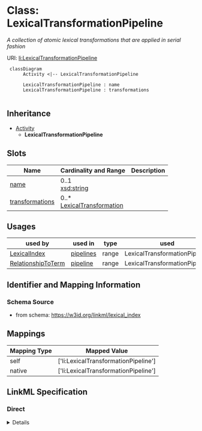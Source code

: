 # Class: LexicalTransformationPipeline
_A collection of atomic lexical transformations that are applied in serial fashion_





URI: [li:LexicalTransformationPipeline](https://w3id.org/linkml/lexical_index/LexicalTransformationPipeline)




```{mermaid}
 classDiagram
      Activity <|-- LexicalTransformationPipeline
      
      LexicalTransformationPipeline : name
      LexicalTransformationPipeline : transformations
      

```





## Inheritance
* [Activity](Activity.md)
    * **LexicalTransformationPipeline**



## Slots

| Name | Cardinality and Range  | Description  |
| ---  | ---  | --- |
| [name](name.md) | 0..1 <br/> [xsd:string](http://www.w3.org/2001/XMLSchema#string)  |   |
| [transformations](transformations.md) | 0..* <br/> [LexicalTransformation](LexicalTransformation.md)  |   |


## Usages


| used by | used in | type | used |
| ---  | --- | --- | --- |
| [LexicalIndex](LexicalIndex.md) | [pipelines](pipelines.md) | range | LexicalTransformationPipeline |
| [RelationshipToTerm](RelationshipToTerm.md) | [pipeline](pipeline.md) | range | LexicalTransformationPipeline |



## Identifier and Mapping Information







### Schema Source


* from schema: https://w3id.org/linkml/lexical_index







## Mappings

| Mapping Type | Mapped Value |
| ---  | ---  |
| self | ['li:LexicalTransformationPipeline'] |
| native | ['li:LexicalTransformationPipeline'] |


## LinkML Specification

<!-- TODO: investigate https://stackoverflow.com/questions/37606292/how-to-create-tabbed-code-blocks-in-mkdocs-or-sphinx -->

### Direct

<details>
```yaml
name: LexicalTransformationPipeline
description: A collection of atomic lexical transformations that are applied in serial
  fashion
from_schema: https://w3id.org/linkml/lexical_index
rank: 1000
is_a: Activity
attributes:
  name:
    name: name
    from_schema: https://w3id.org/linkml/lexical_index
    rank: 1000
    key: true
  transformations:
    name: transformations
    from_schema: https://w3id.org/linkml/lexical_index
    rank: 1000
    multivalued: true
    range: LexicalTransformation

```
</details>

### Induced

<details>
```yaml
name: LexicalTransformationPipeline
description: A collection of atomic lexical transformations that are applied in serial
  fashion
from_schema: https://w3id.org/linkml/lexical_index
rank: 1000
is_a: Activity
attributes:
  name:
    name: name
    from_schema: https://w3id.org/linkml/lexical_index
    rank: 1000
    key: true
    alias: name
    owner: LexicalTransformationPipeline
    domain_of:
    - LexicalTransformationPipeline
    range: string
  transformations:
    name: transformations
    from_schema: https://w3id.org/linkml/lexical_index
    rank: 1000
    multivalued: true
    alias: transformations
    owner: LexicalTransformationPipeline
    domain_of:
    - LexicalTransformationPipeline
    range: LexicalTransformation

```
</details>